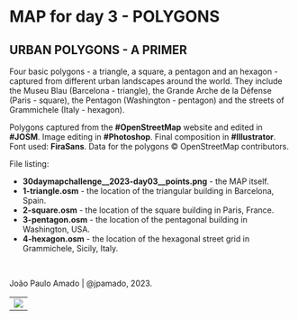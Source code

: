 <h1>MAP for day 3 - POLYGONS</h1>
<h2>URBAN POLYGONS - A PRIMER</h2> 
<p>Four basic polygons - a triangle, a square, a pentagon and an hexagon - captured from different urban landscapes around the world. They include the Museu Blau (Barcelona - triangle), the Grande Arche de la Défense (Paris - square), the Pentagon (Washington - pentagon) and the streets of Grammichele (Italy - hexagon).</p>
<p>Polygons captured from the <b>#OpenStreetMap</b> website and edited in <b>#JOSM</b>. Image editing in <b>#Photoshop</b>. Final composition in <b>#Illustrator</b>. Font used: <b>FiraSans</b>. Data for the polygons © OpenStreetMap contributors.
</p>
<p>File listing:</p>
<ul>
<li><b>30daymapchallenge__2023-day03__points.png</b> - the MAP itself.</li>
<li><b>1-triangle.osm</b> - the location of the triangular building in Barcelona, Spain.</li>
<li><b>2-square.osm</b> - the location of the square building in Paris, France.</li>
<li><b>3-pentagon.osm</b> - the location of the pentagonal building in Washington, USA.</li>
<li><b>4-hexagon.osm</b> - the location of the hexagonal street grid in Grammichele, Sicily, Italy.</li>
</ul>
<p>&nbsp;</p>
<p>João Paulo Amado | @jpamado, 2023.</p>
<table>
<tr>
<td style="border:thin #000">
<img src="30daymapchallenge__2023-day03__lines.png" width=auto>
</td>
</tr>
</table>

